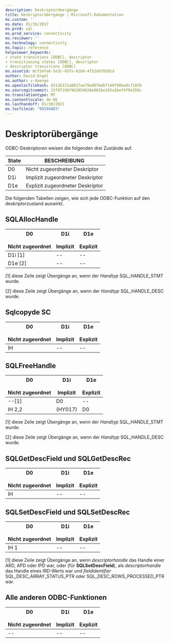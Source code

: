 ```yaml
---
description: Deskriptorübergänge
title: Deskriptorübergänge | Microsoft-Dokumentation
ms.custom: ''
ms.date: 01/19/2017
ms.prod: sql
ms.prod_service: connectivity
ms.reviewer: ''
ms.technology: connectivity
ms.topic: reference
helpviewer_keywords:
- state transitions [ODBC], descriptor
- transitioning states [ODBC], descriptor
- descriptor transitions [ODBC]
ms.assetid: 0cf24fe6-5e3c-45fa-81b8-4f52ddf8501d
author: David-Engel
ms.author: v-daenge
ms.openlocfilehash: d312b372a0817ae79ad07bdbf149f90ba0c71939
ms.sourcegitcommit: 33f0f190f962059826e002be165a2bef4f9e350c
ms.translationtype: MT
ms.contentlocale: de-DE
ms.lasthandoff: 01/30/2021
ms.locfileid: "99194883"
---
```

# <a name="descriptor-transitions"></a>Deskriptorübergänge
ODBC-Deskriptoren weisen die folgenden drei Zustände auf.  
  
|State|BESCHREIBUNG|  
|-----------|-----------------|  
|D0|Nicht zugeordneter Deskriptor|  
|D1i|Implizit zugeordneter Deskriptor|  
|D1e|Explizit zugeordneter Deskriptor|  
  
 Die folgenden Tabellen zeigen, wie sich jede ODBC-Funktion auf den deskriptorzustand auswirkt.  
  
## <a name="sqlallochandle"></a>SQLAllocHandle  
  
|D0<br /><br /> Nicht zugeordnet|D1i<br /><br /> Implizit|D1e<br /><br /> Explizit|  
|------------------------|----------------------|----------------------|  
|D1i [1]|--|--|  
|D1e [2]|--|--|  
  
 [1] diese Zeile zeigt Übergänge an, wenn der *Handtyp* SQL_HANDLE_STMT wurde.  
  
 [2] diese Zeile zeigt Übergänge an, wenn der *Handtyp* SQL_HANDLE_DESC wurde.  
  
## <a name="sqlcopydesc"></a>Sqlcopyde SC  
  
|D0<br /><br /> Nicht zugeordnet|D1i<br /><br /> Implizit|D1e<br /><br /> Explizit|  
|------------------------|----------------------|----------------------|  
|IH|--|--|  
  
## <a name="sqlfreehandle"></a>SQLFreeHandle  
  
|D0<br /><br /> Nicht zugeordnet|D1i<br /><br /> Implizit|D1e<br /><br /> Explizit|  
|------------------------|----------------------|----------------------|  
|--[1]|D0|--|  
|IH 2,2|(HY017)|D0|  
  
 [1] diese Zeile zeigt Übergänge an, wenn der *Handtyp* SQL_HANDLE_STMT wurde.  
  
 [2] diese Zeile zeigt Übergänge an, wenn der *Handtyp* SQL_HANDLE_DESC wurde.  
  
## <a name="sqlgetdescfield-and-sqlgetdescrec"></a>SQLGetDescField und SQLGetDescRec  
  
|D0<br /><br /> Nicht zugeordnet|D1i<br /><br /> Implizit|D1e<br /><br /> Explizit|  
|------------------------|----------------------|----------------------|  
|IH|--|--|  
  
## <a name="sqlsetdescfield-and-sqlsetdescrec"></a>SQLSetDescField und SQLSetDescRec  
  
|D0<br /><br /> Nicht zugeordnet|D1i<br /><br /> Implizit|D1e<br /><br /> Explizit|  
|------------------------|----------------------|----------------------|  
|IH 1|--|--|  
  
 [1] diese Zeile zeigt Übergänge an, wenn *descriptorhandle* das Handle einer ARD, APD oder IPD war, oder (für **SQLSetDescField**), als *descriptorhandle* das Handle eines IRD-Werts war und *fieldidentifier* SQL_DESC_ARRAY_STATUS_PTR oder SQL_DESC_ROWS_PROCESSED_PTR war.  
  
## <a name="all-other-odbc-functions"></a>Alle anderen ODBC-Funktionen  
  
|D0<br /><br /> Nicht zugeordnet|D1i<br /><br /> Implizit|D1e<br /><br /> Explizit|  
|------------------------|----------------------|----------------------|  
|--|--|--|
